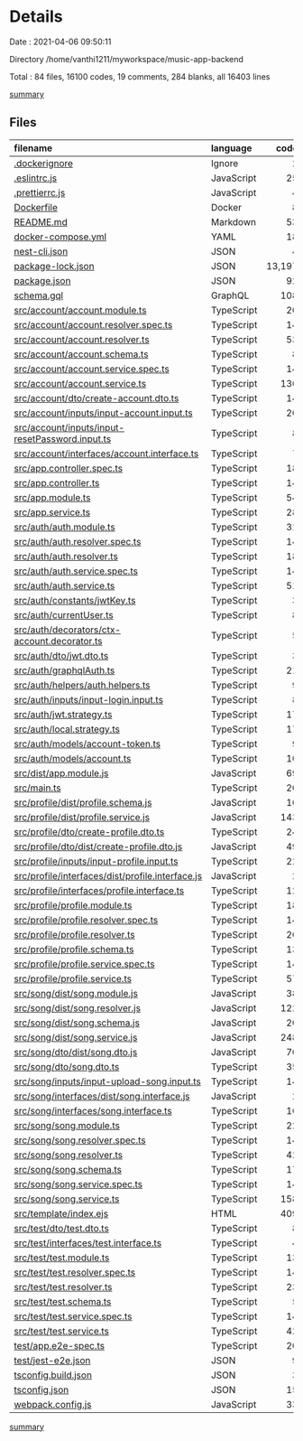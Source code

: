 # Details

Date : 2021-04-06 09:50:11

Directory /home/vanthi1211/myworkspace/music-app-backend

Total : 84 files,  16100 codes, 19 comments, 284 blanks, all 16403 lines

[summary](results.md)

## Files
| filename | language | code | comment | blank | total |
| :--- | :--- | ---: | ---: | ---: | ---: |
| [.dockerignore](/.dockerignore) | Ignore | 2 | 0 | 0 | 2 |
| [.eslintrc.js](/.eslintrc.js) | JavaScript | 25 | 0 | 1 | 26 |
| [.prettierrc.js](/.prettierrc.js) | JavaScript | 4 | 0 | 1 | 5 |
| [Dockerfile](/Dockerfile) | Docker | 8 | 0 | 0 | 8 |
| [README.md](/README.md) | Markdown | 53 | 2 | 21 | 76 |
| [docker-compose.yml](/docker-compose.yml) | YAML | 18 | 0 | 2 | 20 |
| [nest-cli.json](/nest-cli.json) | JSON | 4 | 0 | 1 | 5 |
| [package-lock.json](/package-lock.json) | JSON | 13,197 | 0 | 1 | 13,198 |
| [package.json](/package.json) | JSON | 92 | 0 | 1 | 93 |
| [schema.gql](/schema.gql) | GraphQL | 108 | 3 | 14 | 125 |
| [src/account/account.module.ts](/src/account/account.module.ts) | TypeScript | 20 | 0 | 2 | 22 |
| [src/account/account.resolver.spec.ts](/src/account/account.resolver.spec.ts) | TypeScript | 14 | 0 | 5 | 19 |
| [src/account/account.resolver.ts](/src/account/account.resolver.ts) | TypeScript | 53 | 0 | 8 | 61 |
| [src/account/account.schema.ts](/src/account/account.schema.ts) | TypeScript | 8 | 0 | 2 | 10 |
| [src/account/account.service.spec.ts](/src/account/account.service.spec.ts) | TypeScript | 14 | 0 | 5 | 19 |
| [src/account/account.service.ts](/src/account/account.service.ts) | TypeScript | 136 | 0 | 26 | 162 |
| [src/account/dto/create-account.dto.ts](/src/account/dto/create-account.dto.ts) | TypeScript | 14 | 0 | 1 | 15 |
| [src/account/inputs/input-account.input.ts](/src/account/inputs/input-account.input.ts) | TypeScript | 20 | 0 | 1 | 21 |
| [src/account/inputs/input-resetPassword.input.ts](/src/account/inputs/input-resetPassword.input.ts) | TypeScript | 8 | 0 | 2 | 10 |
| [src/account/interfaces/account.interface.ts](/src/account/interfaces/account.interface.ts) | TypeScript | 7 | 0 | 2 | 9 |
| [src/app.controller.spec.ts](/src/app.controller.spec.ts) | TypeScript | 18 | 0 | 5 | 23 |
| [src/app.controller.ts](/src/app.controller.ts) | TypeScript | 14 | 0 | 4 | 18 |
| [src/app.module.ts](/src/app.module.ts) | TypeScript | 54 | 3 | 2 | 59 |
| [src/app.service.ts](/src/app.service.ts) | TypeScript | 28 | 0 | 4 | 32 |
| [src/auth/auth.module.ts](/src/auth/auth.module.ts) | TypeScript | 31 | 0 | 2 | 33 |
| [src/auth/auth.resolver.spec.ts](/src/auth/auth.resolver.spec.ts) | TypeScript | 14 | 0 | 5 | 19 |
| [src/auth/auth.resolver.ts](/src/auth/auth.resolver.ts) | TypeScript | 18 | 0 | 3 | 21 |
| [src/auth/auth.service.spec.ts](/src/auth/auth.service.spec.ts) | TypeScript | 14 | 0 | 5 | 19 |
| [src/auth/auth.service.ts](/src/auth/auth.service.ts) | TypeScript | 51 | 0 | 10 | 61 |
| [src/auth/constants/jwtKey.ts](/src/auth/constants/jwtKey.ts) | TypeScript | 3 | 0 | 1 | 4 |
| [src/auth/currentUser.ts](/src/auth/currentUser.ts) | TypeScript | 8 | 0 | 2 | 10 |
| [src/auth/decorators/ctx-account.decorator.ts](/src/auth/decorators/ctx-account.decorator.ts) | TypeScript | 5 | 0 | 2 | 7 |
| [src/auth/dto/jwt.dto.ts](/src/auth/dto/jwt.dto.ts) | TypeScript | 3 | 0 | 1 | 4 |
| [src/auth/graphqlAuth.ts](/src/auth/graphqlAuth.ts) | TypeScript | 21 | 0 | 4 | 25 |
| [src/auth/helpers/auth.helpers.ts](/src/auth/helpers/auth.helpers.ts) | TypeScript | 9 | 0 | 3 | 12 |
| [src/auth/inputs/input-login.input.ts](/src/auth/inputs/input-login.input.ts) | TypeScript | 8 | 0 | 1 | 9 |
| [src/auth/jwt.strategy.ts](/src/auth/jwt.strategy.ts) | TypeScript | 17 | 0 | 3 | 20 |
| [src/auth/local.strategy.ts](/src/auth/local.strategy.ts) | TypeScript | 17 | 0 | 3 | 20 |
| [src/auth/models/account-token.ts](/src/auth/models/account-token.ts) | TypeScript | 9 | 0 | 3 | 12 |
| [src/auth/models/account.ts](/src/auth/models/account.ts) | TypeScript | 10 | 0 | 4 | 14 |
| [src/dist/app.module.js](/src/dist/app.module.js) | JavaScript | 69 | 3 | 1 | 73 |
| [src/main.ts](/src/main.ts) | TypeScript | 20 | 0 | 4 | 24 |
| [src/profile/dist/profile.schema.js](/src/profile/dist/profile.schema.js) | JavaScript | 16 | 0 | 1 | 17 |
| [src/profile/dist/profile.service.js](/src/profile/dist/profile.service.js) | JavaScript | 143 | 0 | 1 | 144 |
| [src/profile/dto/create-profile.dto.ts](/src/profile/dto/create-profile.dto.ts) | TypeScript | 24 | 0 | 2 | 26 |
| [src/profile/dto/dist/create-profile.dto.js](/src/profile/dto/dist/create-profile.dto.js) | JavaScript | 49 | 0 | 1 | 50 |
| [src/profile/inputs/input-profile.input.ts](/src/profile/inputs/input-profile.input.ts) | TypeScript | 22 | 0 | 1 | 23 |
| [src/profile/interfaces/dist/profile.interface.js](/src/profile/interfaces/dist/profile.interface.js) | JavaScript | 2 | 0 | 1 | 3 |
| [src/profile/interfaces/profile.interface.ts](/src/profile/interfaces/profile.interface.ts) | TypeScript | 12 | 0 | 2 | 14 |
| [src/profile/profile.module.ts](/src/profile/profile.module.ts) | TypeScript | 18 | 0 | 2 | 20 |
| [src/profile/profile.resolver.spec.ts](/src/profile/profile.resolver.spec.ts) | TypeScript | 14 | 0 | 5 | 19 |
| [src/profile/profile.resolver.ts](/src/profile/profile.resolver.ts) | TypeScript | 26 | 0 | 5 | 31 |
| [src/profile/profile.schema.ts](/src/profile/profile.schema.ts) | TypeScript | 13 | 0 | 2 | 15 |
| [src/profile/profile.service.spec.ts](/src/profile/profile.service.spec.ts) | TypeScript | 14 | 0 | 5 | 19 |
| [src/profile/profile.service.ts](/src/profile/profile.service.ts) | TypeScript | 57 | 0 | 7 | 64 |
| [src/song/dist/song.module.js](/src/song/dist/song.module.js) | JavaScript | 38 | 0 | 1 | 39 |
| [src/song/dist/song.resolver.js](/src/song/dist/song.resolver.js) | JavaScript | 122 | 0 | 1 | 123 |
| [src/song/dist/song.schema.js](/src/song/dist/song.schema.js) | JavaScript | 20 | 0 | 1 | 21 |
| [src/song/dist/song.service.js](/src/song/dist/song.service.js) | JavaScript | 248 | 0 | 1 | 249 |
| [src/song/dto/dist/song.dto.js](/src/song/dto/dist/song.dto.js) | JavaScript | 70 | 0 | 1 | 71 |
| [src/song/dto/song.dto.ts](/src/song/dto/song.dto.ts) | TypeScript | 35 | 0 | 3 | 38 |
| [src/song/inputs/input-upload-song.input.ts](/src/song/inputs/input-upload-song.input.ts) | TypeScript | 14 | 0 | 1 | 15 |
| [src/song/interfaces/dist/song.interface.js](/src/song/interfaces/dist/song.interface.js) | JavaScript | 2 | 0 | 1 | 3 |
| [src/song/interfaces/song.interface.ts](/src/song/interfaces/song.interface.ts) | TypeScript | 16 | 0 | 2 | 18 |
| [src/song/song.module.ts](/src/song/song.module.ts) | TypeScript | 22 | 0 | 2 | 24 |
| [src/song/song.resolver.spec.ts](/src/song/song.resolver.spec.ts) | TypeScript | 14 | 0 | 5 | 19 |
| [src/song/song.resolver.ts](/src/song/song.resolver.ts) | TypeScript | 42 | 0 | 5 | 47 |
| [src/song/song.schema.ts](/src/song/song.schema.ts) | TypeScript | 17 | 0 | 2 | 19 |
| [src/song/song.service.spec.ts](/src/song/song.service.spec.ts) | TypeScript | 14 | 0 | 5 | 19 |
| [src/song/song.service.ts](/src/song/song.service.ts) | TypeScript | 158 | 0 | 11 | 169 |
| [src/template/index.ejs](/src/template/index.ejs) | HTML | 409 | 6 | 5 | 420 |
| [src/test/dto/test.dto.ts](/src/test/dto/test.dto.ts) | TypeScript | 8 | 0 | 0 | 8 |
| [src/test/interfaces/test.interface.ts](/src/test/interfaces/test.interface.ts) | TypeScript | 4 | 0 | 1 | 5 |
| [src/test/test.module.ts](/src/test/test.module.ts) | TypeScript | 13 | 0 | 2 | 15 |
| [src/test/test.resolver.spec.ts](/src/test/test.resolver.spec.ts) | TypeScript | 14 | 0 | 5 | 19 |
| [src/test/test.resolver.ts](/src/test/test.resolver.ts) | TypeScript | 23 | 0 | 6 | 29 |
| [src/test/test.schema.ts](/src/test/test.schema.ts) | TypeScript | 5 | 0 | 2 | 7 |
| [src/test/test.service.spec.ts](/src/test/test.service.spec.ts) | TypeScript | 14 | 0 | 5 | 19 |
| [src/test/test.service.ts](/src/test/test.service.ts) | TypeScript | 42 | 0 | 5 | 47 |
| [test/app.e2e-spec.ts](/test/app.e2e-spec.ts) | TypeScript | 20 | 0 | 5 | 25 |
| [test/jest-e2e.json](/test/jest-e2e.json) | JSON | 9 | 0 | 1 | 10 |
| [tsconfig.build.json](/tsconfig.build.json) | JSON | 3 | 2 | 0 | 5 |
| [tsconfig.json](/tsconfig.json) | JSON | 15 | 0 | 1 | 16 |
| [webpack.config.js](/webpack.config.js) | JavaScript | 33 | 0 | 1 | 34 |

[summary](results.md)